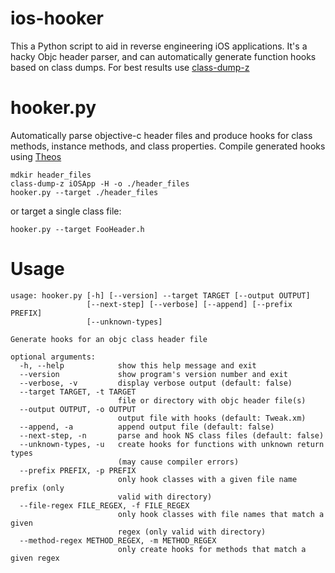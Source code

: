 ios-hooker
==========

This a Python script to aid in reverse engineering iOS applications.  It's a hacky Objc header parser, and can automatically generate function hooks based on class dumps.  For best results use [class-dump-z](https://code.google.com/p/networkpx/wiki/class_dump_z)

hooker.py
==========
Automatically parse objective-c header files and produce hooks for class methods, instance methods, and class properties.  Compile generated hooks using [Theos](https://github.com/DHowett/theos)

```
mdkir header_files
class-dump-z iOSApp -H -o ./header_files
hooker.py --target ./header_files
```

or target a single class file:
```
hooker.py --target FooHeader.h
```


Usage
==============
```
usage: hooker.py [-h] [--version] --target TARGET [--output OUTPUT]
                 [--next-step] [--verbose] [--append] [--prefix PREFIX]
                 [--unknown-types]

Generate hooks for an objc class header file

optional arguments:
  -h, --help            show this help message and exit
  --version             show program's version number and exit
  --verbose, -v         display verbose output (default: false)
  --target TARGET, -t TARGET
                        file or directory with objc header file(s)
  --output OUTPUT, -o OUTPUT
                        output file with hooks (default: Tweak.xm)
  --append, -a          append output file (default: false)
  --next-step, -n       parse and hook NS class files (default: false)
  --unknown-types, -u   create hooks for functions with unknown return types
                        (may cause compiler errors)
  --prefix PREFIX, -p PREFIX
                        only hook classes with a given file name prefix (only
                        valid with directory)
  --file-regex FILE_REGEX, -f FILE_REGEX
                        only hook classes with file names that match a given
                        regex (only valid with directory)
  --method-regex METHOD_REGEX, -m METHOD_REGEX
                        only create hooks for methods that match a given regex
```
